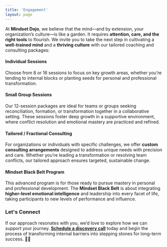 ```yaml
---
title: 'Engagement'
layout: page
---
```


At **Mindset Dojo**, we believe that the mind—and by extension, your organization’s culture—is like a garden. It requires **attention, care, and the right tools** to flourish. We invite you to take the next step in cultivating a **well-trained mind** and a **thriving culture** with our tailored coaching and consulting packages:

#### Individual Sessions

Choose from 8 or 16 sessions to focus on key growth areas, whether you’re tending to internal blocks or planting seeds for personal and professional transformation.
  
#### Small Group Sessions

Our 12-session packages are ideal for teams or groups seeking reconciliation, formation, or transformation together in a collaborative setting. These sessions foster deep growth in a supportive environment, where conflict resolution and emotional mastery are practiced and refined.

#### Tailored / Fractional Consulting

For organizations or individuals with specific challenges, we offer **custom consulting arrangements** designed to address unique needs with precision and care. Whether you’re leading a transformation or resolving team conflicts, our tailored approach ensures targeted, sustainable change.

#### Mindset Black Belt Program

This advanced program is for those ready to pursue mastery in personal and professional development. The **Mindset Black Belt** is about integrating **higher-level emotional intelligence** and leadership into every facet of life, taking participants to new levels of performance and influence.

### Let's Connect

If our approach resonates with you, we’d love to explore how we can support your journey. **[Schedule a discovery call](https://connect.mindset.dojo.center)** today and begin the process of transforming internal barriers into stepping stones for long-term success. 🙏🌿
